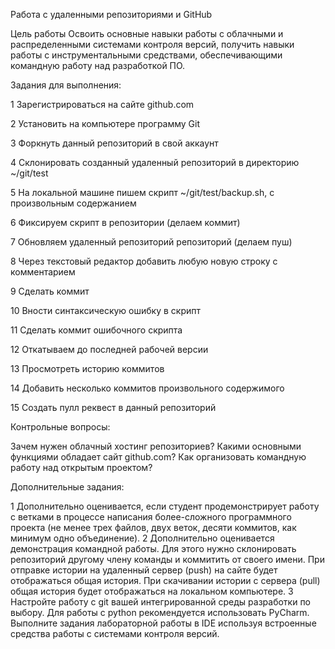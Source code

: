 Работа с удаленными репозиториями и GitHub


Цель работы
Освоить основные навыки работы с облачными и распределенными системами контроля версий, получить навыки работы с инструментальными средствами, обеспечивающими командную работу над разработкой ПО.


Задания для выполнения:


1 Зарегистрироваться на сайте github.com

2 Установить на компьютере программу Git

3 Форкнуть данный репозиторий в свой аккаунт

4 Склонировать созданный удаленный репозиторий в директорию ~/git/test

5 На локальной машине пишем скрипт ~/git/test/backup.sh, с произвольным содержанием

6 Фиксируем скрипт в репозитории (делаем коммит)

7 Обновляем удаленный репозиторий репозиторий (делаем пуш)

8 Через текстовый редактор добавить любую новую строку с комментарием

9 Сделать коммит

10 Вности синтаксическую ошибку в скрипт

11 Сделать коммит ошибочного скрипта

12 Откатываем до последней рабочей версии

13 Просмотреть историю коммитов

14 Добавить несколько коммитов произвольного содержимого

15 Создать пулл реквест в данный репозиторий


Контрольные вопросы:


Зачем нужен облачный хостинг репозиториев?
Какими основными функциями обладает сайт github.com?
Как организовать командную работу над открытым проектом?


Дополнительные задания:


1 Дополнительно оценивается, если студент продемонстрирует работу с ветками в процессе написания более-сложного программного проекта (не менее трех файлов, двух веток, десяти коммитов, как минимум одно объединение).
2 Дополнительно оценивается демонстрация командной работы. Для этого нужно склонировать репозиторий другому члену команды и коммитить от своего имени. При отправке истории на удаленный сервер (push) на сайте будет отображаться общая история. При скачивании истории с сервера (pull) общая история будет отображаться на локальном компьютере.
3 Настройте работу с git вашей интегрированной среды разработки по выбору. Для работы с python рекомендуется использовать PyCharm. Выполните задания лабораторной работы в IDE используя встроенные средства работы с системами контроля версий.

